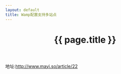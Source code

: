 ```yaml
---
layout: default
title: Wamp配置支持多站点
---
```


<header class="header">
	<h1>{{ page.title }}</h1>
</header>
<!-- /header -->

<div class="g-content">
	地址:<a href="http://www.mayi.so/article/22" title="">http://www.mayi.so/article/22</a>
</div>